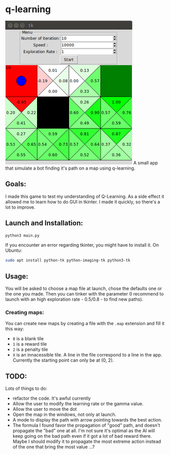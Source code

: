 # q-learning
![A screenshot of the interface](./screenshot.png)
A small app that simulate a bot finding it's path on a map using q-learning.

## Goals:
I made this game to test my understanding of Q-Learning. As a side effect it allowed me to learn how to do GUI in tkinter. I made it quickly, so there's a lot to improve.

## Launch and Installation:
```bash
python3 main.py
```
If you encounter an error regarding tkinter, you might have to install it. On
Ubuntu:
```bash
sudo apt install python-tk python-imaging-tk python3-tk
```

## Usage:
You will be asked to choose a map file at launch, chose the defaults one or the one you made. Then you can tinker with the parameter (I recommend to launch with an high exploration rate - 0.5/0.8 - to find new paths).

### Creating maps:
You can create new maps by creating a file with the `.map` extension and fill it this way:
* `0` is a blank tile
* `1` is a reward tile
* `2` is a penalty tile
* `X` is an innacessible tile.
A line in the file correspond to a line in the app. Currently the starting point can only be at (0, 2).

## TODO:
Lots of things to do:
* refactor the code. It's awful currently
* Allow the user to modify the learning rate or the gamma value.
* Allow the user to move the dot
* Open the map in the windows, not only at launch.
* A mode to display the path with arrow pointing towards the best action.
* The formula I found favor the propagation of "good" path, and doesn't propagate the "bad" one at all. I'm not sure it's optimal as the AI will keep going on the bad path even if it got a lot of bad reward there. Maybe I should modify it to propagate the most extreme action instead of the one that bring the most value ...? 
